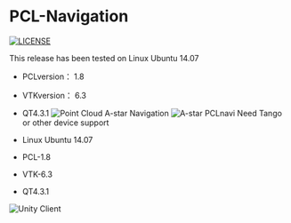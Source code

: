 # PCL-Navigation
[![LICENSE](https://img.shields.io/badge/license-Anti%20996-blue.svg)](https://github.com/RavenTKF/PCL-Navigation/blob/master/LICENSE)

This release has been tested on Linux Ubuntu 14.07 
* PCLversion： 1.8 
* VTKversion： 6.3 
* QT4.3.1
![Point Cloud](https://github.com/RavenTKF/PCL-Navigation/blob/master/img/%E6%8D%95%E8%8E%B7.PNG)
A-star Navigation
![A-star](https://github.com/RavenTKF/PCL-Navigation/blob/master/img/%E6%8D%95%E8%8E%B73.png)
PCLnavi
Need Tango or other device support

* Linux Ubuntu 14.07
* PCL-1.8
* VTK-6.3
* QT4.3.1

![Unity Client](https://github.com/RavenTKF/PCL-Navigation/blob/master/img/%E6%8D%95%E8%8E%B72.PNG)

